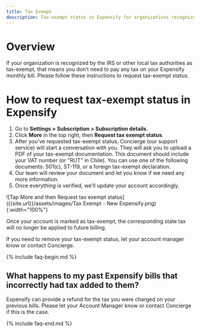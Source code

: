 ```yaml
---
title: Tax Exempt
description: Tax-exempt status in Expensify for organizations recognized by the IRS or local tax authorities. 
---
```


# Overview
If your organization is recognized by the IRS or other local tax authorities as tax-exempt, that means you don’t need to pay any tax on your Expensify monthly bill.  Please follow these instructions to request tax-exempt status.
# How to request tax-exempt status in Expensify
1. Go to **Settings > Subscription > Subscription details**. 
2. Click **More** in the top right, then **Request tax exempt status**.
3. After you've requested tax-exempt status, Concierge (our support service) will start a conversation with you. They will ask you to upload a PDF of your tax-exempt documentation. This document should include your VAT number (or "RUT" in Chile). You can use one of the following documents: 501(c), ST-119, or a foreign tax-exempt declaration.
4. Our team will review your document and let you know if we need any more information.
5. Once everything is verified, we'll update your account accordingly.

![Tap More and then Request tax exempt status]({{site.url}}/assets/images/Tax Exempt - New Expensify.png){:width="100%"}    

Once your account is marked as tax-exempt, the corresponding state tax will no longer be applied to future billing. 

If you need to remove your tax-exempt status, let your account manager know or contact Concierge.

{% include faq-begin.md %}
## What happens to my past Expensify bills that incorrectly had tax added to them? 
Expensify can provide a refund for the tax you were charged on your previous bills. Please let your Account Manager know or contact Concierge if this is the case.

{% include faq-end.md %}

